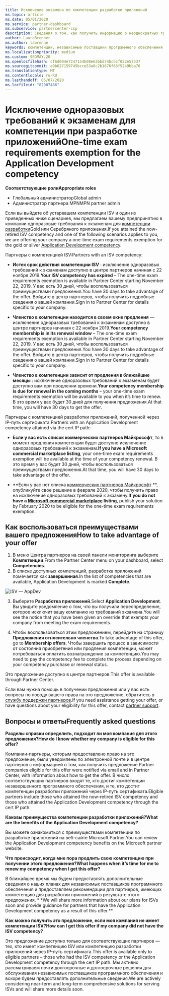 ```yaml
---
title: Исключение экзамена по компетенции разработки приложений
ms.topic: article
ms.date: 05/01/2020
ms.service: partner-dashboard
ms.subservice: partnercenter-csp
description: Сведения о том, как получить информацию о неоднократных требованиях к экзаменам для партнеров по разработке приложений, см. в этой статье.
author: LauraBrenner
ms.author: labrenne
keywords: компетенции, независимые поставщики программного обеспечения, разработка приложений
ms.localizationpriority: medium
ms.custom: SEOMAY.20
ms.openlocfilehash: cf6d004e7247154b08e63bbd74bcbcf022e57337
ms.sourcegitcommit: e9b627159745bcce53a8c2b1676f63f5249bba76
ms.translationtype: MT
ms.contentlocale: ru-RU
ms.lasthandoff: 05/07/2020
ms.locfileid: "82907486"
---
```

# <a name="one-time-exam-requirements-exemption-for-the-application-development-competency"></a><span data-ttu-id="99b8b-104">Исключение одноразовых требований к экзаменам для компетенции при разработке приложений</span><span class="sxs-lookup"><span data-stu-id="99b8b-104">One-time exam requirements exemption for the Application Development competency</span></span>

<span data-ttu-id="99b8b-105">**Соответствующие роли**</span><span class="sxs-lookup"><span data-stu-id="99b8b-105">**Appropriate roles**</span></span>

- <span data-ttu-id="99b8b-106">Глобальный администратор</span><span class="sxs-lookup"><span data-stu-id="99b8b-106">Global admin</span></span>
- <span data-ttu-id="99b8b-107">Администратор партнера MPN</span><span class="sxs-lookup"><span data-stu-id="99b8b-107">MPN partner admin</span></span>

<span data-ttu-id="99b8b-108">Если вы выйдете об устаревшем компетенции ISV и один из приведенных ниже сценариев, мы предлагаем вашему предпринятию в компании одноразовые требования к экзаменам для [компетенции разработки](https://partner.microsoft.com/membership/application-development-competency)Gold или Серебряного приложения.</span><span class="sxs-lookup"><span data-stu-id="99b8b-108">If you attained the now-retired ISV competency and one of the following scenarios applies to you, we are offering your company a one-time exam requirements exemption for the gold or silver [Application Development competency](https://partner.microsoft.com/membership/application-development-competency).</span></span> 

<span data-ttu-id="99b8b-109">Партнеры с компетенцией ISV:</span><span class="sxs-lookup"><span data-stu-id="99b8b-109">Partners with an ISV competency:</span></span>

- <span data-ttu-id="99b8b-110">**Истек срок действия компетенции ISV** : исключение одноразовых требований к экзаменам доступно в центре партнеров начиная с 22 ноября 2019.</span><span class="sxs-lookup"><span data-stu-id="99b8b-110">**Your ISV competency has expired** – The one-time exam requirements exemption is available in Partner Center starting November 22, 2019.</span></span> <span data-ttu-id="99b8b-111">У вас есть 30 дней, чтобы воспользоваться преимуществами предложения.</span><span class="sxs-lookup"><span data-stu-id="99b8b-111">You have 30 days to take advantage of the offer.</span></span> <span data-ttu-id="99b8b-112">Войдите в центр партнеров, чтобы получить подробные сведения о вашей компании.</span><span class="sxs-lookup"><span data-stu-id="99b8b-112">Sign in to Partner Center for details specific to your company.</span></span>

- <span data-ttu-id="99b8b-113">**Членство в компетенции находится в своем окне продления** — исключение одноразовых требований к экзаменам доступно в центре партнеров начиная с 22 ноября 2019.</span><span class="sxs-lookup"><span data-stu-id="99b8b-113">**Your competency membership is in its renewal window** – The one-time exam requirements exemption is available in Partner Center starting November 22, 2019.</span></span> <span data-ttu-id="99b8b-114">У вас есть 30 дней, чтобы воспользоваться преимуществами предложения.</span><span class="sxs-lookup"><span data-stu-id="99b8b-114">You have 30 days to take advantage of the offer.</span></span> <span data-ttu-id="99b8b-115">Войдите в центр партнеров, чтобы получить подробные сведения о вашей компании.</span><span class="sxs-lookup"><span data-stu-id="99b8b-115">Sign in to Partner Center for details specific to your company.</span></span>

- <span data-ttu-id="99b8b-116">**Членство в компетенции зависит от продления в ближайшие месяцы** : исключение одноразовых требований к экзаменам будет доступно вам при продлении времени.</span><span class="sxs-lookup"><span data-stu-id="99b8b-116">**Your competency membership is due for renewal in the coming months** – your one-time exam requirements exemption will be available to you when it’s time to renew.</span></span> <span data-ttu-id="99b8b-117">В это время у вас будет 30 дней для получения предложения.</span><span class="sxs-lookup"><span data-stu-id="99b8b-117">At that time, you will have 30 days to get the offer.</span></span>

<span data-ttu-id="99b8b-118">Партнеры с компетенцией разработки приложений, полученной через IP-путь сертификата:</span><span class="sxs-lookup"><span data-stu-id="99b8b-118">Partners with an Application Development competency attained via the cert IP path:</span></span>

- <span data-ttu-id="99b8b-119">**Если у вас есть список коммерческих партнеров Майкрософт**, то в момент продления компетенции будет доступно исключение одноразовых требований к экзаменам.</span><span class="sxs-lookup"><span data-stu-id="99b8b-119">**If you have a Microsoft commercial marketplace listing**, your one-time exam requirements exemption will be available at the time of your competency renewal.</span></span> <span data-ttu-id="99b8b-120">В это время у вас будет 30 дней, чтобы воспользоваться преимуществами предложения.</span><span class="sxs-lookup"><span data-stu-id="99b8b-120">At that time, you will have 30 days to take advantage of the offer.</span></span>

- <span data-ttu-id="99b8b-121">\*\*Если у вас нет списка [коммерческих партнеров Майкрософт](https://azure.microsoft.com/overview/commercial-marketplace/) \*\*, опубликуйте свое решение в феврале 2020, чтобы получить право на исключение одноразовых требований к экзамену.</span><span class="sxs-lookup"><span data-stu-id="99b8b-121">**If you do not have a [Microsoft commercial marketplace](https://azure.microsoft.com/overview/commercial-marketplace/) listing**, publish your solution by February 2020 to be eligible for the one-time exam requirements exemption.</span></span>

## <a name="how-to-take-advantage-of-your-offer"></a><span data-ttu-id="99b8b-122">Как воспользоваться преимуществами вашего предложения</span><span class="sxs-lookup"><span data-stu-id="99b8b-122">How to take advantage of your offer</span></span>

1. <span data-ttu-id="99b8b-123">В меню Центра партнеров на своей панели мониторинга выберите **Компетенции**.</span><span class="sxs-lookup"><span data-stu-id="99b8b-123">From the Partner Center menu on your dashboard, select **Competencies**.</span></span>
2. <span data-ttu-id="99b8b-124">В списке доступных компетенций, разработка приложений помечается как **завершенная**.</span><span class="sxs-lookup"><span data-stu-id="99b8b-124">In the list of competencies that are available, Application Development is marked **Complete**.</span></span>

![ISV — AppDev](images/appdev.png)

3. <span data-ttu-id="99b8b-126">Выберите **Разработка приложений**.</span><span class="sxs-lookup"><span data-stu-id="99b8b-126">Select **Application Development**.</span></span> <span data-ttu-id="99b8b-127">Вы увидите уведомление о том, что вы получили переопределение, которое исключит вашу компанию из требований экзамена.</span><span class="sxs-lookup"><span data-stu-id="99b8b-127">You will see the notice that you have been given an override that exempts your company from meeting the exam requirements.</span></span> 

4. <span data-ttu-id="99b8b-128">Чтобы воспользоваться этим предложением, перейдите на страницу **Предложения относительно членства**.</span><span class="sxs-lookup"><span data-stu-id="99b8b-128">To take advantage of this offer, go to **Membership offers**.</span></span> <span data-ttu-id="99b8b-129">Чтобы завершить процесс в зависимости от состояния приобретения или продления компетенции, может потребоваться оплатить вознаграждение за компетенцию.</span><span class="sxs-lookup"><span data-stu-id="99b8b-129">You may need to pay the competency fee to complete the process depending on your competency purchase or renewal status.</span></span> 

<span data-ttu-id="99b8b-130">Это предложение доступно в центре партнеров.</span><span class="sxs-lookup"><span data-stu-id="99b8b-130">This offer is available through Partner Center.</span></span>

<span data-ttu-id="99b8b-131">Если вам нужна помощь в получении предложения или у вас есть вопросы по поводу вашего права на это предложение, обратитесь в [службу поддержки партнеров](https://partner.microsoft.com/Support).</span><span class="sxs-lookup"><span data-stu-id="99b8b-131">If you need assistance getting your offer, or have questions about your eligibility for this offer, contact [partner support](https://partner.microsoft.com/Support).</span></span> 

## <a name="frequently-asked-questions"></a><span data-ttu-id="99b8b-132">Вопросы и ответы</span><span class="sxs-lookup"><span data-stu-id="99b8b-132">Frequently asked questions</span></span>

<span data-ttu-id="99b8b-133">**Разделы справки определить, подходит ли моя компания для этого предложения?**</span><span class="sxs-lookup"><span data-stu-id="99b8b-133">**How do I know whether my company is eligible for this offer?**</span></span>

<span data-ttu-id="99b8b-134">Компании-партнеры, которым предоставлено право на это предложение, были уведомлены по электронной почте и в центре партнеров с информацией о том, как получить предложение.</span><span class="sxs-lookup"><span data-stu-id="99b8b-134">Partner companies eligible for this offer were notified via email and in Partner Center, with information about how to get the offer.</span></span> <span data-ttu-id="99b8b-135">В число соответствующих партнеров входят те, кто достиг компетенции незавершенного программного обеспечения, и те, кто достиг компетенции разработки приложений через IP-путь сертификата.</span><span class="sxs-lookup"><span data-stu-id="99b8b-135">Eligible partners include those who attained the now-retired ISV competency and those who attained the Application Development competency through the cert IP path.</span></span> 

<span data-ttu-id="99b8b-136">**Каковы преимущества компетенции разработки приложений?**</span><span class="sxs-lookup"><span data-stu-id="99b8b-136">**What are the benefits of the Application Development competency?**</span></span>

<span data-ttu-id="99b8b-137">Вы можете ознакомиться с преимуществами компетенции по разработке приложений на веб-сайте Microsoft Partner.</span><span class="sxs-lookup"><span data-stu-id="99b8b-137">You can review the Application Development competency benefits on the Microsoft partner website.</span></span> 

<span data-ttu-id="99b8b-138">**Что происходит, когда мне пора продлить свою компетенцию при получении этого предложения?**</span><span class="sxs-lookup"><span data-stu-id="99b8b-138">**What happens when it’s time for me to renew my competency when I get this offer?**</span></span> 

<span data-ttu-id="99b8b-139">В ближайшее время мы будем предоставлять дополнительные сведения о наших планах для независимых поставщиков программного обеспечения и предоставляем рекомендации для партнеров, имеющих компетенцию для разработки приложений в результате этого предложения. \* \*</span><span class="sxs-lookup"><span data-stu-id="99b8b-139">We will share more information about our plans for ISVs soon and provide guidance for partners that have the Application Development competency as a result of this offer.\*\*</span></span>  

<span data-ttu-id="99b8b-140">**Как можно получить это предложение, если моя компания не имеет компетенции ISV?**</span><span class="sxs-lookup"><span data-stu-id="99b8b-140">**How can I get this offer if my company did not have the ISV competency?**</span></span>

<span data-ttu-id="99b8b-141">Это предложение доступно только для соответствующих партнеров — тех, кто имеет компетенцию ISV или компетенцию разработки приложений через IP-путь сертификата.</span><span class="sxs-lookup"><span data-stu-id="99b8b-141">This offer is available only to eligible partners – those who had the ISV competency or the Application Development competency through the cert IP path.</span></span> <span data-ttu-id="99b8b-142">Мы активно рассматриваем почти долгосрочные и долгосрочные решения для обслуживания независимых поставщиков программного обеспечения и вскоре будем предоставлять дополнительные сведения.</span><span class="sxs-lookup"><span data-stu-id="99b8b-142">We are actively considering near-term and long-term comprehensive solutions for serving ISVs and will share more details soon.</span></span> 


